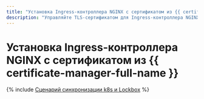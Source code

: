 ```yaml
---
title: "Установка Ingress-контроллера NGINX с сертификатом из {{ certificate-manager-full-name }}"
description: "Управляйте TLS-сертификатом для Ingress-контроллера NGINX через {{ certificate-manager-name }}."
---
```


# Установка Ingress-контроллера NGINX с сертификатом из {{ certificate-manager-full-name }}

{% include [Сценарий синхронизации k8s и Lockbox](../../_tutorials/nginx-ingress-certificate-manager.md) %}